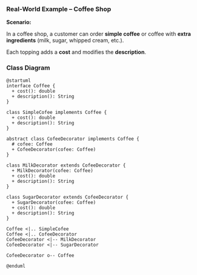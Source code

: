 ### Real-World Example – Coffee Shop

**Scenario:**

In a coffee shop, a customer can order **simple coffee** or coffee with **extra ingredients** (milk, sugar, whipped cream, etc.).

Each topping adds a **cost** and modifies the **description**.

### Class Diagram

```plantuml
@startuml
interface Coffee {
  + cost(): double
  + description(): String
}

class SimpleCofee implements Coffee {
  + cost(): double
  + description(): String
}

abstract class CofeeDecorator implements Coffee {
  # cofee: Coffee
  + CofeeDecorator(cofee: Coffee)
}

class MilkDecorator extends CofeeDecorator {
  + MilkDecorator(cofee: Coffee)
  + cost(): double
  + description(): String
}

class SugarDecorator extends CofeeDecorator {
  + SugarDecorator(cofee: Coffee)
  + cost(): double
  + description(): String
}

Coffee <|.. SimpleCofee
Coffee <|.. CofeeDecorator
CofeeDecorator <|-- MilkDecorator
CofeeDecorator <|-- SugarDecorator

CofeeDecorator o-- Coffee

@enduml
    
    
```